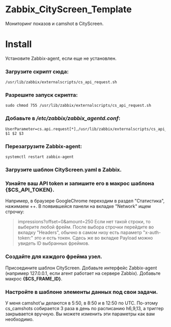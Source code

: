 # Zabbix_CityScreen_Template
Мониторинг показов и camshot в CityScreen.

# Install
Установите Zabbix-agent, если еще не установлен.

### Загрузите скрипт сюда:
```
/usr/lib/zabbix/externalscripts/cs_api_request.sh
```

### Разрешите запуск скрипта:
```
sudo chmod 755 /usr/lib/zabbix/externalscripts/cs_api_request.sh
```

### Добавьте в */etc/zabbix/zabbix_agentd.conf*:
```
UserParameter=cs.api.request[*],/usr/lib/zabbix/externalscripts/cs_api_request.sh $1 $2 $3
```

### Перезагрузите Zabbix-agent:
```
systemctl restart zabbix-agent
```

### Загрузите шаблон CityScreen.yaml в Zabbix.

### Узнайте ваш API token и запишите его в макрос шаблона **{$CS_API_TOKEN}**.
Например, в браузере GoogleChrome переходим в раздел "Статистика", нажимаем <Ctr>+<Shift>+<M>. В появившейся панели на вкладке "Network" ищем строчку:
> impressions?offset=0&amount=250
Если нет такой строки, то выберите любой фрейм.
После выбора строчки перейдите во вкладку "Headers", обычно в самом низу есть параметр "x-auth-token:" это и есть токен.
Сдесь же во вкладке Payload можно увидеть ID выбранных фреймов.

### Создайте для каждого фрейма узел. 
Присоедините шаблон CityScreen.
Добавьте интерфейс Zabbix-agent (например 127.0.0.1, если агент работает на сервере Zabbix).
Добавьте макрос **{$CS_FRAME_ID}**.

### Настройте в шаблоне элементы данных под свои задачи.
У меня camshot'ы делаются в 5:50, в 8:50 и в 12:50 по UTC. По-этому cs_camshots собирается 3 раза в день по расписанию h6,9,13, а триггер закрывается вручную. Вы можете изменить эти параметры как вам необходимо.
